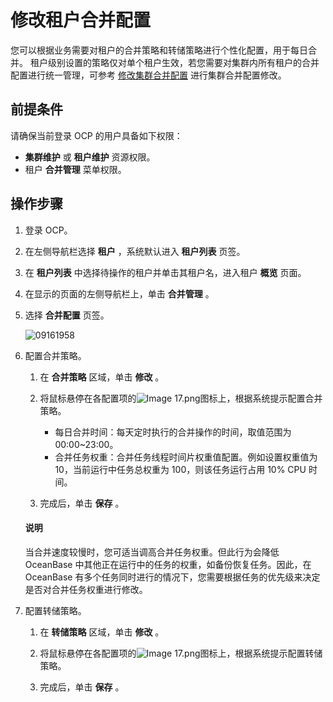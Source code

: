 # 修改租户合并配置

您可以根据业务需要对租户的合并策略和转储策略进行个性化配置，用于每日合并。
租户级别设置的策略仅对单个租户生效，若您需要对集群内所有租户的合并配置进行统一管理，可参考 [修改集群合并配置](../../600.cluster-functions/1100.manage-cluster-merge/100.cluster-merge-configuration.md) 进行集群合并配置修改。

## 前提条件

请确保当前登录 OCP 的用户具备如下权限：

* **集群维护** 或 **租户维护** 资源权限。
* 租户 **合并管理** 菜单权限。

## 操作步骤

1. 登录 OCP。

2. 在左侧导航栏选择 **租户** ，系统默认进入 **租户列表** 页签。

3. 在 **租户列表** 中选择待操作的租户并单击其租户名，进入租户 **概览** 页面。

4. 在显示的页面的左侧导航栏上，单击 **合并管理** 。

5. 选择 **合并配置** 页签。

   ![09161958](https://obbusiness-private.oss-cn-shanghai.aliyuncs.com/doc/img/ocp/%E7%A7%9F%E6%88%B7%E5%90%88%E5%B9%B6%E9%85%8D%E7%BD%AE.png)

6. 配置合并策略。

   1. 在 **合并策略** 区域，单击 **修改** 。

   2. 将鼠标悬停在各配置项的![Image 17.png](https://help-static-aliyun-doc.aliyuncs.com/assets/img/zh-CN/8048190061/p168332.png "Image 17.png")图标上，根据系统提示配置合并策略。

      * 每日合并时间：每天定时执行的合并操作的时间，取值范围为 00:00~23:00。
      * 合并任务权重：合并任务线程时间片权重值配置。例如设置权重值为 10，当前运行中任务总权重为 100，则该任务运行占用 10% CPU 时间。

   3. 完成后，单击 **保存** 。

    <main id="notice" type='explain'>
    <h4>说明</h4>
    <p>当合并速度较慢时，您可适当调高合并任务权重。但此行为会降低 OceanBase 中其他正在运行中的任务的权重，如备份恢复任务。因此，在 OceanBase 有多个任务同时进行的情况下，您需要根据任务的优先级来决定是否对合并任务权重进行修改。</p>
    </main>

7. 配置转储策略。

   1. 在 **转储策略** 区域，单击 **修改** 。

   2. 将鼠标悬停在各配置项的![Image 17.png](https://help-static-aliyun-doc.aliyuncs.com/assets/img/zh-CN/8048190061/p168332.png "Image 17.png")图标上，根据系统提示配置转储策略。

   3. 完成后，单击 **保存** 。
